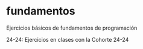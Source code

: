 # fundamentos
Ejercicios básicos de fundamentos de programación

24-24: Ejercicios en clases con la Cohorte 24-24
